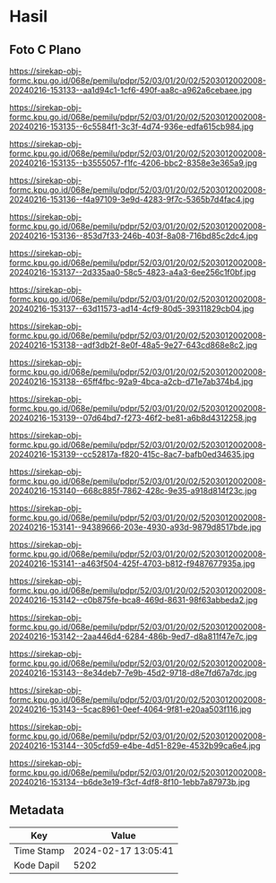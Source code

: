 # Hasil

## Foto C Plano

https://sirekap-obj-formc.kpu.go.id/068e/pemilu/pdpr/52/03/01/20/02/5203012002008-20240216-153133--aa1d94c1-1cf6-490f-aa8c-a962a6cebaee.jpg

https://sirekap-obj-formc.kpu.go.id/068e/pemilu/pdpr/52/03/01/20/02/5203012002008-20240216-153135--6c5584f1-3c3f-4d74-936e-edfa615cb984.jpg

https://sirekap-obj-formc.kpu.go.id/068e/pemilu/pdpr/52/03/01/20/02/5203012002008-20240216-153135--b3555057-f1fc-4206-bbc2-8358e3e365a9.jpg

https://sirekap-obj-formc.kpu.go.id/068e/pemilu/pdpr/52/03/01/20/02/5203012002008-20240216-153136--f4a97109-3e9d-4283-9f7c-5365b7d4fac4.jpg

https://sirekap-obj-formc.kpu.go.id/068e/pemilu/pdpr/52/03/01/20/02/5203012002008-20240216-153136--853d7f33-246b-403f-8a08-716bd85c2dc4.jpg

https://sirekap-obj-formc.kpu.go.id/068e/pemilu/pdpr/52/03/01/20/02/5203012002008-20240216-153137--2d335aa0-58c5-4823-a4a3-6ee256c1f0bf.jpg

https://sirekap-obj-formc.kpu.go.id/068e/pemilu/pdpr/52/03/01/20/02/5203012002008-20240216-153137--63d11573-ad14-4cf9-80d5-39311829cb04.jpg

https://sirekap-obj-formc.kpu.go.id/068e/pemilu/pdpr/52/03/01/20/02/5203012002008-20240216-153138--adf3db2f-8e0f-48a5-9e27-643cd868e8c2.jpg

https://sirekap-obj-formc.kpu.go.id/068e/pemilu/pdpr/52/03/01/20/02/5203012002008-20240216-153138--65ff4fbc-92a9-4bca-a2cb-d71e7ab374b4.jpg

https://sirekap-obj-formc.kpu.go.id/068e/pemilu/pdpr/52/03/01/20/02/5203012002008-20240216-153139--07d64bd7-f273-46f2-be81-a6b8d4312258.jpg

https://sirekap-obj-formc.kpu.go.id/068e/pemilu/pdpr/52/03/01/20/02/5203012002008-20240216-153139--cc52817a-f820-415c-8ac7-bafb0ed34635.jpg

https://sirekap-obj-formc.kpu.go.id/068e/pemilu/pdpr/52/03/01/20/02/5203012002008-20240216-153140--668c885f-7862-428c-9e35-a918d814f23c.jpg

https://sirekap-obj-formc.kpu.go.id/068e/pemilu/pdpr/52/03/01/20/02/5203012002008-20240216-153141--94389666-203e-4930-a93d-9879d8517bde.jpg

https://sirekap-obj-formc.kpu.go.id/068e/pemilu/pdpr/52/03/01/20/02/5203012002008-20240216-153141--a463f504-425f-4703-b812-f9487677935a.jpg

https://sirekap-obj-formc.kpu.go.id/068e/pemilu/pdpr/52/03/01/20/02/5203012002008-20240216-153142--c0b875fe-bca8-469d-8631-98f63abbeda2.jpg

https://sirekap-obj-formc.kpu.go.id/068e/pemilu/pdpr/52/03/01/20/02/5203012002008-20240216-153142--2aa446d4-6284-486b-9ed7-d8a811f47e7c.jpg

https://sirekap-obj-formc.kpu.go.id/068e/pemilu/pdpr/52/03/01/20/02/5203012002008-20240216-153143--8e34deb7-7e9b-45d2-9718-d8e7fd67a7dc.jpg

https://sirekap-obj-formc.kpu.go.id/068e/pemilu/pdpr/52/03/01/20/02/5203012002008-20240216-153143--5cac8961-0eef-4064-9f81-e20aa503f116.jpg

https://sirekap-obj-formc.kpu.go.id/068e/pemilu/pdpr/52/03/01/20/02/5203012002008-20240216-153144--305cfd59-e4be-4d51-829e-4532b99ca6e4.jpg

https://sirekap-obj-formc.kpu.go.id/068e/pemilu/pdpr/52/03/01/20/02/5203012002008-20240216-153134--b6de3e19-f3cf-4df8-8f10-1ebb7a87973b.jpg


## Metadata

| Key        | Value               |
| ---------- | ------------------- |
| Time Stamp | 2024-02-17 13:05:41 |
| Kode Dapil | 5202                |



